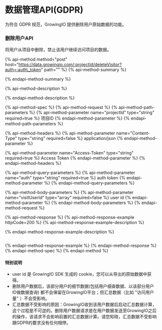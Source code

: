 # 数据管理API\(GDPR\)

为符合 GDPR 规范，GrowingIO 提供删除用户原始数据的功能。

### 删除用户API

将用户从项目中删除，禁止该用户继续访问项目的数据。

{% api-method method="post" host="https://data.growingio.com/:projectId/deleteVisitor?auth=:auth\_token" path="" %}
{% api-method-summary %}

{% endapi-method-summary %}

{% api-method-description %}

{% endapi-method-description %}

{% api-method-spec %}
{% api-method-request %}
{% api-method-path-parameters %}
{% api-method-parameter name="projectId" type="string" required=true %}
 项目ID
{% endapi-method-parameter %}
{% endapi-method-path-parameters %}

{% api-method-headers %}
{% api-method-parameter name="Content-Type" type="string" required=false %}
application/json
{% endapi-method-parameter %}

{% api-method-parameter name="Access-Token" type="string" required=true %}
Access Token
{% endapi-method-parameter %}
{% endapi-method-headers %}

{% api-method-query-parameters %}
{% api-method-parameter name="auth" type="string" required=true %}
auth token
{% endapi-method-parameter %}
{% endapi-method-query-parameters %}

{% api-method-body-parameters %}
{% api-method-parameter name="visitUserId" type="array" required=false %}
user id
{% endapi-method-parameter %}
{% endapi-method-body-parameters %}
{% endapi-method-request %}

{% api-method-response %}
{% api-method-response-example httpCode=200 %}
{% api-method-response-example-description %}

{% endapi-method-response-example-description %}

```

```
{% endapi-method-response-example %}
{% endapi-method-response %}
{% endapi-method-spec %}
{% endapi-method %}

#### 特别说明

* user id 是 GrowingIO SDK 生成的 cookie，您可以从导出的原始数据中获得。
* 删除用户数据后，该部分用户的细节数据\(包括用户细查数据、以该部分用户ID做数据查询\) 都不会保留在GrowingIO平台；但汇总数据（比如 "访问用户量" ）不会受影响。
* 汇总数据不受影响的原因：GrowingIO收到该用户数据后启动汇总数据计算，这个过程是不可逆的。删除用户数据请求是在用户数据发送至GrowingIO之后的操作，该请求不会影响前置的汇总数据计算。请您知晓，汇总数据不受影响跟GDPR的要求没有任何相悖。



